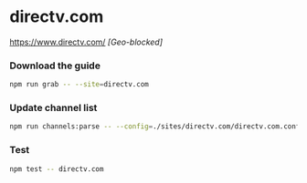 # directv.com

https://www.directv.com/ _[Geo-blocked]_

### Download the guide

```sh
npm run grab -- --site=directv.com
```

### Update channel list

```sh
npm run channels:parse -- --config=./sites/directv.com/directv.com.config.js --output=./sites/directv.com/directv.com.channels.xml
```

### Test

```sh
npm test -- directv.com
```
